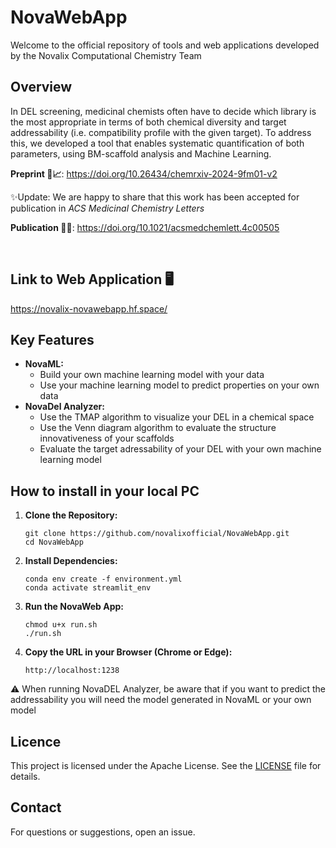 # NovaWebApp
Welcome to the official repository of tools and web applications developed by the Novalix Computational Chemistry Team

## Overview
In DEL screening, medicinal chemists often have to decide which library is the most appropriate in terms of both chemical diversity and target addressability (i.e. compatibility profile with the given target). 
To address this, we developed a tool that enables systematic quantification of both parameters, using BM-scaffold analysis and Machine Learning.

**Preprint 📝📈**:  https://doi.org/10.26434/chemrxiv-2024-9fm01-v2 

✨Update: We are happy to share that this work has been accepted for publication in *ACS Medicinal Chemistry Letters*

**Publication 📑✅**:  https://doi.org/10.1021/acsmedchemlett.4c00505  

<br />

## Link to Web Application 🖥️

https://novalix-novawebapp.hf.space/ 

## Key Features
- **NovaML:**
	- Build your own machine learning model with your data
	- Use your machine learning model to predict properties on your own data
- **NovaDel Analyzer:**
	- Use the TMAP algorithm to visualize your DEL in a chemical space
	- Use the Venn diagram algorithm to evaluate the structure innovativeness of your scaffolds
	- Evaluate the target adressability of your DEL with your own machine learning model

## How to install in your local PC
1. **Clone the Repository:**
	```
	git clone https://github.com/novalixofficial/NovaWebApp.git
 	cd NovaWebApp
	```
2. **Install Dependencies:**
	```
	conda env create -f environment.yml
 	conda activate streamlit_env
	```
3. **Run the NovaWeb App:**
	```
 	chmod u+x run.sh
	./run.sh
	```
 4. **Copy the URL in your Browser (Chrome or Edge):**
	```
 	http://localhost:1238
	```
⚠️ When running NovaDEL Analyzer, be aware that if you want to predict the addressability you will need the model generated in NovaML or your own model

## Licence
This project is licensed under the Apache License. See the [LICENSE](LICENSE) file for details.

## Contact
For questions or suggestions, open an issue.
